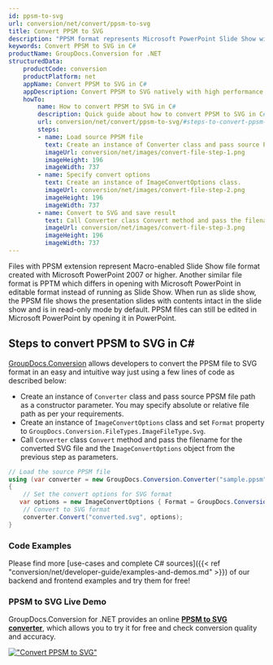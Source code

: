 ```yaml
---
id: ppsm-to-svg
url: conversion/net/convert/ppsm-to-svg
title: Convert PPSM to SVG
description: "PPSM format represents Microsoft PowerPoint Slide Show with .ppsm extension. Learn how to convert PPSM to SVG file programmatically in C# language using GroupDocs.Conversion for .NET library."
keywords: Convert PPSM to SVG in C#
productName: GroupDocs.Conversion for .NET
structuredData:
    productCode: conversion
    productPlatform: net
    appName: Convert PPSM to SVG in C#
    appDescription: Convert PPSM to SVG natively with high performance using C# language and server side GroupDocs.Conversion for .NET APIs, without the use of any software like Microsoft or Open Office.
    howTo:
        name: How to convert PPSM to SVG in C# 
        description: Quick guide about how to convert PPSM to SVG in C# with high performance and accuracy.
        url: conversion/net/convert/ppsm-to-svg/#steps-to-convert-ppsm-to-svg-in-c
        steps:
        - name: Load source PPSM file 
          text: Create an instance of Converter class and pass source PPSM file path as a constructor parameter. You may specify absolute or relative file path as per your requirements. 
          imageUrl: conversion/net/images/convert-file-step-1.png
          imageHeight: 196
          imageWidth: 737
        - name: Specify convert options 
          text: Create an instance of ImageConvertOptions class.
          imageUrl: conversion/net/images/convert-file-step-2.png
          imageHeight: 196
          imageWidth: 737
        - name: Convert to SVG and save result 
          text: Call Converter class Convert method and pass the filename for the converted HTML file and the ImageConvertOptions object from the previous step as parameters.
          imageUrl: conversion/net/images/convert-file-step-3.png
          imageHeight: 196
          imageWidth: 737
---
```


Files with PPSM extension represent Macro-enabled Slide Show file format created with Microsoft PowerPoint 2007 or higher. Another similar file format is PPTM which differs in opening with Microsoft PowerPoint in editable format instead of running as Slide Show. When run as slide show, the PPSM file shows the presentation slides with contents intact in the slide show and is in read-only mode by default. PPSM files can still be edited in Microsoft PowerPoint by opening it in PowerPoint.

## Steps to convert PPSM to SVG in C#

[GroupDocs.Conversion](https://products.groupdocs.com/conversion/net) allows developers to convert the PPSM file to SVG format in an easy and intuitive way just using a few lines of code as described below:

* Create an instance of `Converter` class and pass source PPSM file path as a constructor parameter. You may specify absolute or relative file path as per your requirements. 
* Create an instance of `ImageConvertOptions` class and set `Format` property to `GroupDocs.Conversion.FileTypes.ImageFileType.Svg`.
* Call `Converter` class `Convert` method and pass the filename for the converted SVG file and the `ImageConvertOptions` object from the previous step as parameters.

```csharp
// Load the source PPSM file
using (var converter = new GroupDocs.Conversion.Converter("sample.ppsm"))
{
    // Set the convert options for SVG format
   var options = new ImageConvertOptions { Format = GroupDocs.Conversion.FileTypes.ImageFileType.Svg };
    // Convert to SVG format
    converter.Convert("converted.svg", options);
}
```

### Code Examples

Please find more [use-cases and complete C# sources]({{< ref "conversion/net/developer-guide/examples-and-demos.md" >}}) of our backend and frontend examples and try them for free!

### PPSM to SVG Live Demo

GroupDocs.Conversion for .NET provides an online [**PPSM to SVG converter**](https://products.groupdocs.app/conversion/ppsm-to-svg), which allows you to try it for free and check conversion quality and accuracy.

[!["Convert PPSM to SVG"](conversion/net/images/convert-to-svg/convert-ppsm-to-svg.png)](https://products.groupdocs.app/conversion/ppsm-to-svg)